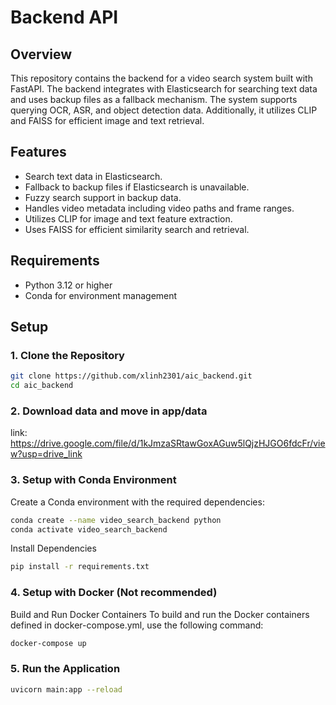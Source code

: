 # Backend API

## Overview

This repository contains the backend for a video search system built with FastAPI. The backend integrates with Elasticsearch for searching text data and uses backup files as a fallback mechanism. The system supports querying OCR, ASR, and object detection data. Additionally, it utilizes CLIP and FAISS for efficient image and text retrieval.

## Features

- Search text data in Elasticsearch.
- Fallback to backup files if Elasticsearch is unavailable.
- Fuzzy search support in backup data.
- Handles video metadata including video paths and frame ranges.
- Utilizes CLIP for image and text feature extraction.
- Uses FAISS for efficient similarity search and retrieval.

## Requirements

- Python 3.12 or higher
- Conda for environment management

## Setup

### 1. Clone the Repository

```bash
git clone https://github.com/xlinh2301/aic_backend.git
cd aic_backend
```
### 2. Download data and move in app/data
link: https://drive.google.com/file/d/1kJmzaSRtawGoxAGuw5lQjzHJGO6fdcFr/view?usp=drive_link

### 3. Setup with Conda Environment
Create a Conda environment with the required dependencies:

```bash
conda create --name video_search_backend python
conda activate video_search_backend
```

Install Dependencies
```bash
pip install -r requirements.txt
```

### 4. Setup with Docker (Not recommended)
Build and Run Docker Containers
To build and run the Docker containers defined in docker-compose.yml, use the following command:
```bash
docker-compose up
```

### 5. Run the Application
```bash
uvicorn main:app --reload
```




